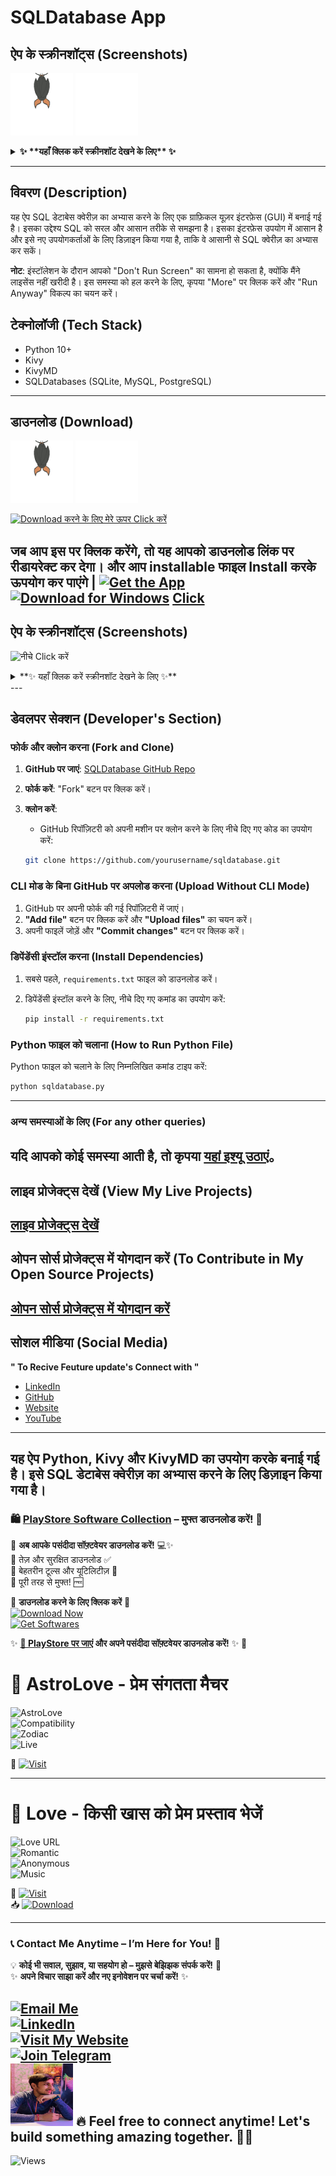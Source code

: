 
# SQLDatabase App

## ऐप के स्क्रीनशॉट्स (Screenshots)
<img src="https://github.com/mishra9759harshit/Photos/blob/main/whip-5156_256.gif" alt="Simple GIF" width="100" height="100"/> <img src="https://github.com/mishra9759harshit/Photos/blob/main/arrow-5645_256.gif" alt="Simple GIF" width="100" height="100"/>
<details>
 <summary><b>✨ **यहाँ क्लिक करें स्क्रीनशॉट देखने के लिए** ✨</b></summary>
  
  ![Screenshot 1](https://github.com/mishra9759harshit/SQL-DATABASE/blob/main/Screenshot's/1%20(1).png?raw=true)
  ![Screenshot 2](https://github.com/mishra9759harshit/SQL-DATABASE/blob/main/Screenshot's/1%20(2).png?raw=true)
  ![Screenshot 3](https://github.com/mishra9759harshit/SQL-DATABASE/blob/main/Screenshot's/1%20(3).png?raw=true)
  ![Screenshot 4](https://github.com/mishra9759harshit/SQL-DATABASE/blob/main/Screenshot's/1%20(4).png?raw=true)
</details>



---


## विवरण (Description)
यह ऐप SQL डेटाबेस क्वेरीज़ का अभ्यास करने के लिए एक ग्राफ़िकल यूज़र इंटरफ़ेस (GUI) में बनाई गई है। इसका उद्देश्य SQL को सरल और आसान तरीके से समझना है। इसका इंटरफ़ेस उपयोग में आसान है और इसे नए उपयोगकर्ताओं के लिए डिज़ाइन किया गया है, ताकि वे आसानी से SQL क्वेरीज़ का अभ्यास कर सकें।

**नोट**: 
इंस्टॉलेशन के दौरान आपको "Don't Run Screen" का सामना हो सकता है, क्योंकि मैंने लाइसेंस नहीं खरीदी है। इस समस्या को हल करने के लिए, कृपया "More" पर क्लिक करें और "Run Anyway" विकल्प का चयन करें।

## टेक्नोलॉजी (Tech Stack)
- Python 10+
- Kivy
- KivyMD
- SQLDatabases (SQLite, MySQL, PostgreSQL)
---
## डाउनलोड (Download)
<img src="https://github.com/mishra9759harshit/Photos/blob/main/whip-5156_256.gif" alt="Simple GIF" width="100" height="100"/> <img src="https://github.com/mishra9759harshit/Photos/blob/main/arrow-5645_256.gif" alt="Simple GIF" width="100" height="100"/>

<a href="https://playstoreapp.vercel.app/pages/App-1.html">
    <img src="https://img.shields.io/badge/Download-Download करने के लिए मेरे ऊपर Click करें-black?style=for-the-badge&logo=windows" alt="Download करने के लिए मेरे ऊपर Click करें ">
</a>


जब आप इस पर क्लिक करेंगे, तो यह आपको डाउनलोड लिंक पर रीडायरेक्ट कर देगा। और आप installable फाइल Install करके ऊपयोग कर पाएंगे |
[![Get the App](https://img.shields.io/badge/Get%20the%20App-Download-red?style=for-the-badge)](https://playstoreapp.vercel.app/pages/App-1.html)
[![Download for Windows](https://img.shields.io/badge/Download%20for-Windows-blue?style=for-the-badge&logo=windows&logoColor=white)](https://playstoreapp.vercel.app/pages/App-1.html)
[Click](https://playstoreapp.vercel.app/pages/App-1.html)
---
## ऐप के स्क्रीनशॉट्स (Screenshots)
![नीचे Click करें ](https://img.shields.io/badge/नीचे%20click%20करें-Click%20Below-blue?style=for-the-badge&logo=appveyor)
<details>
  <summary>
    **✨ यहाँ क्लिक करें स्क्रीनशॉट देखने के लिए ✨**  
  </summary>
  
  ![Screenshot 1](https://github.com/mishra9759harshit/SQL-DATABASE/blob/main/Screenshot's/1%20(1).png?raw=true)
  ![Screenshot 2](https://github.com/mishra9759harshit/SQL-DATABASE/blob/main/Screenshot's/1%20(2).png?raw=true)
  ![Screenshot 3](https://github.com/mishra9759harshit/SQL-DATABASE/blob/main/Screenshot's/1%20(3).png?raw=true)
  ![Screenshot 4](https://github.com/mishra9759harshit/SQL-DATABASE/blob/main/Screenshot's/1%20(4).png?raw=true)
</details>
 ---

## डेवलपर सेक्शन (Developer's Section)

### फोर्क और क्लोन करना (Fork and Clone)
1. **GitHub पर जाएं**: [SQLDatabase GitHub Repo](https://github.com/mishra9759harshit/SQL-DATABASE)
2. **फोर्क करें**: "Fork" बटन पर क्लिक करें।
3. **क्लोन करें**: 
   - GitHub रिपॉज़िटरी को अपनी मशीन पर क्लोन करने के लिए नीचे दिए गए कोड का उपयोग करें:

   ```bash
   git clone https://github.com/yourusername/sqldatabase.git
   ```

### CLI मोड के बिना GitHub पर अपलोड करना (Upload Without CLI Mode)
1. GitHub पर अपनी फोर्क की गई रिपॉज़िटरी में जाएं।
2. **"Add file"** बटन पर क्लिक करें और **"Upload files"** का चयन करें।
3. अपनी फाइलें जोड़ें और **"Commit changes"** बटन पर क्लिक करें।

### डिपेंडेंसी इंस्टॉल करना (Install Dependencies)
1. सबसे पहले, `requirements.txt` फाइल को डाउनलोड करें।
2. डिपेंडेंसी इंस्टॉल करने के लिए, नीचे दिए गए कमांड का उपयोग करें:

   ```bash
   pip install -r requirements.txt
   ```

### Python फाइल को चलाना (How to Run Python File)
Python फाइल को चलाने के लिए निम्नलिखित कमांड टाइप करें:

```bash
python sqldatabase.py
```
---
### अन्य समस्याओं के लिए (For any other queries)
यदि आपको कोई समस्या आती है, तो कृपया [यहां इश्यू उठाएं](https://github.com/mishra9759harshit/SQL-DATABASE/issues)。
---
## लाइव प्रोजेक्ट्स देखें (View My Live Projects)
[लाइव प्रोजेक्ट्स देखें](https://mishraharshit.vercel.app/live.html)
---
## ओपन सोर्स प्रोजेक्ट्स में योगदान करें (To Contribute in My Open Source Projects)
[ओपन सोर्स प्रोजेक्ट्स में योगदान करें](https://mishraharshit.vercel.app/github.html)
---
## सोशल मीडिया (Social Media)
  **" To Recive Feuture update's Connect with "**
- [LinkedIn](https://www.linkedin.com/in/harshit-mishra-mr-robot)
- [GitHub](https://github.com/mishra9759harshit)
- [Website](https://mishraharshit.vercel.app)
- [YouTube](https://www.youtube.com/channel/UCtETkLhy-BJT4p3WWOwSLWA)
---
यह ऐप Python, Kivy और KivyMD का उपयोग करके बनाई गई है। इसे SQL डेटाबेस क्वेरीज़ का अभ्यास करने के लिए डिज़ाइन किया गया है। 
---
### **🛍️ [PlayStore Software Collection](https://playstoreapp.vercel.app) – मुफ्त डाउनलोड करें! 🚀**  

📢 **अब आपके पसंदीदा सॉफ़्टवेयर डाउनलोड करें!** 💻✨  
🔹 तेज़ और सुरक्षित डाउनलोड ✅  
🔹 बेहतरीन टूल्स और यूटिलिटीज़ 🔧  
🔹 पूरी तरह से मुफ्त! 🆓  

🔽 **डाउनलोड करने के लिए क्लिक करें** 🔽  
[![Download Now](https://img.shields.io/badge/Visit%20Now-PlayStore-blue?style=for-the-badge&logo=windows)](https://playstoreapp.vercel.app)  
[![Get Softwares](https://img.shields.io/badge/Get%20Softwares-Now-green?style=for-the-badge&logo=download)](https://playstoreapp.vercel.app)  

✨ **[🔗 PlayStore पर जाएं](https://playstoreapp.vercel.app) और अपने पसंदीदा सॉफ़्टवेयर डाउनलोड करें!** ✨ 🚀
# 🌟 AstroLove - प्रेम संगतता मैचर  
![AstroLove](https://img.shields.io/badge/🌟-AstroLove-orange)  
![Compatibility](https://img.shields.io/badge/❤️-संगतता-green)  
![Zodiac](https://img.shields.io/badge/♈-राशि%20चक्र-blue)  
![Live](https://img.shields.io/badge/🚀-लाइव-red)  

🔗 [![Visit](https://img.shields.io/badge/🔗-Visit%20AstroLove-blue)](https://astrolove.vercel.app)

---

# 💖 Love - किसी खास को प्रेम प्रस्ताव भेजें  
![Love URL](https://img.shields.io/badge/💖-LoveURL-pink)  
![Romantic](https://img.shields.io/badge/🎭-रोमांटिक-purple)  
![Anonymous](https://img.shields.io/badge/🔐-गुप्त-blue)  
![Music](https://img.shields.io/badge/🎶-संगीत%20विकल्प-yellow)  

🔗 [![Visit](https://img.shields.io/badge/🔗-Visit%20Love%20URL-blue)](https://astrolove.verce.app)  
📥 [![Download](https://img.shields.io/badge/📥-Download%20Love%20URL-red)](https://playstoreapp.vercel.app/pages/App-5.html)


---
### **📞 Contact Me Anytime – I’m Here for You! 💬**  

💡 **कोई भी सवाल, सुझाव, या सहयोग हो – मुझसे बेझिझक संपर्क करें!** 🚀  
✨ **अपने विचार साझा करें और नए इनोवेशन पर चर्चा करें!** ✨  

[![Email Me](https://img.shields.io/badge/Email-mishra9759harshit@gmail.com-red?style=for-the-badge&logo=gmail)](mailto:mishra9759harshit@gmail.com)  
[![LinkedIn](https://img.shields.io/badge/Connect%20on-LinkedIn-blue?style=for-the-badge&logo=linkedin)](https://www.linkedin.com/in/harshit-mishra-mr-robot)  
[![Visit My Website](https://img.shields.io/badge/Visit%20My-Website-purple?style=for-the-badge&logo=vercel)](https://mishraharshit.vercel.app)  
[![Join Telegram](https://img.shields.io/badge/Join%20Me%20on-Telegram-blue?style=for-the-badge&logo=telegram)](https://t.me/+wkVCO1ISxg9jYzc1)  
<img src="https://github.com/mishra9759harshit/Photos/blob/main/i.jpg" alt="Simple GIF" width="100" height="100"/>
🔥 **Feel free to connect anytime! Let's build something amazing together.** 🚀💡
---
![Views](https://hits.seeyoufarm.com/api/count/incr/badge.svg?url=https://github.com/mishra9759harshit/SQL-DATABASE&title=Views)

